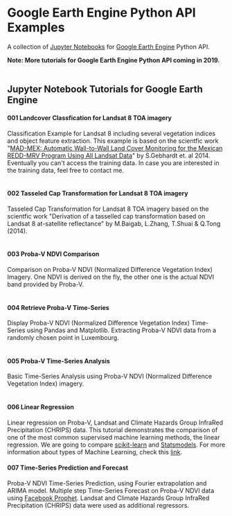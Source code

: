 # Google Earth Engine Python API Examples
A collection of [Jupyter Notebooks](http://jupyter.org/) for [Google Earth Engine](https://earthengine.google.com/) Python API.

**Note: More tutorials for Google Earth Engine Python API coming in 2019.**<br><br>
## Jupyter Notebook Tutorials for Google Earth Engine

#### 001 Landcover Classfication for Landsat 8 TOA imagery
Classification Example for Landsat 8 including several vegetation indices and object feature extraction. 
This example is based on the scientfic work "[MAD-MEX: Automatic Wall-to-Wall Land Cover Monitoring for the Mexican REDD-MRV Program Using All Landsat Data](https://www.mdpi.com/2072-4292/6/5/3923)" by S.Gebhardt et. al 2014. Eventually you can't access the training data. In case you are interested in the training data, feel free to contact me.<br><br>
#### 002 Tasseled Cap Transformation for Landsat 8 TOA imagery
Tasseled Cap Transformation for Landsat 8 TOA imagery based on the scientfic work "Derivation of a tasselled cap transformation based on Landsat 8 at-satellite reflectance" by M.Baigab, L.Zhang, T.Shuai & Q.Tong (2014).<br><br>
#### 003 Proba-V NDVI Comparison
Comparison on Proba-V NDVI (Normalized Difference Vegetation Index) Imagery. One NDVI is derived on the fly, the other one is the actual NDVI band provided by Proba-V.<br><br>
#### 004 Retrieve Proba-V Time-Series
Display Proba-V NDVI (Normalized Difference Vegetation Index) Time-Series using Pandas and Matplotlib. Extracting Proba-V NDVI data from a randomly chosen point in Luxembourg.<br><br>
#### 005 Proba-V Time-Series Analysis
Basic Time-Series Analysis using Proba-V NDVI (Normalized Difference Vegetation Index) imagery.<br><br>
#### 006 Linear Regression 
Linear regression on Proba-V, Landsat and Climate Hazards Group InfraRed Precipitation (CHRIPS) data. This tutorial demonstrates the comparison of one of the most common supervised machine learning methods, the linear regression. We are going to compare [scikit-learn](http://scikit-learn.org/stable/) and [Statsmodels](http://www.statsmodels.org/stable/index.html). For more information about types of Machine Learning, check this [link](https://towardsdatascience.com/types-of-machine-learning-algorithms-you-should-know-953a08248861).
<br>
#### 007 Time-Series Prediction and Forecast
Proba-V NDVI Time-Series Prediction, using Fourier extrapolation and ARIMA model. Multiple step Time-Series Forecast on Proba-V NDVI data using [Facebook Prophet](https://github.com/facebook/prophet). Landsat and Climate Hazards Group InfraRed Precipitation (CHRIPS) data were used as additional regressors. <br><br>
<br><br>
